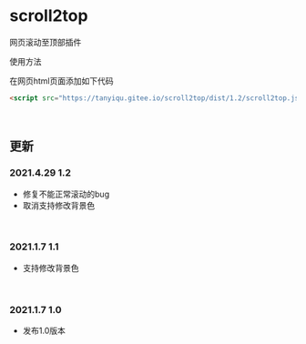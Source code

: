 # scroll2top
网页滚动至顶部插件

使用方法

在网页html页面添加如下代码

```html
<script src="https://tanyiqu.gitee.io/scroll2top/dist/1.2/scroll2top.js"></script>
```

<br>

## 更新

### 2021.4.29 1.2

- 修复不能正常滚动的bug
- 取消支持修改背景色

<br>

### 2021.1.7 1.1

- 支持修改背景色

<br>

### 2021.1.7 1.0

- 发布1.0版本